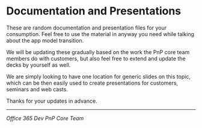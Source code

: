 # Documentation and Presentations #

These are random documentation and presentation files for your consumption. Feel free to use the material in anyway you need while talking about the app model transition.

We will be updating these gradually based on the work the PnP core team members do with customers, but also feel free to extend and update the decks by yourself as well. 

We are simply looking to have one location for generic slides on this topic, which can be then easily used to create presentations for customers, seminars and web casts.

Thanks for your updates in advance.

----------
*Office 365 Dev PnP Core Team*

